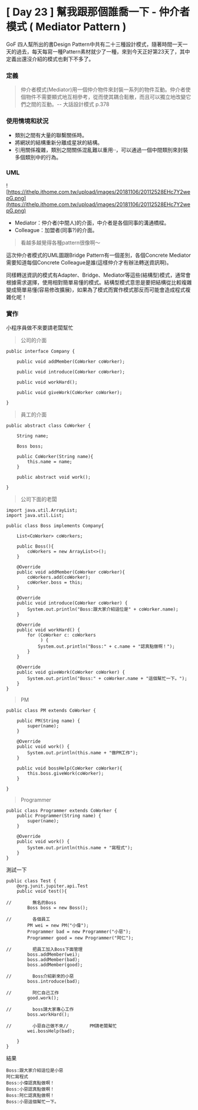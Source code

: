# [ Day 23 ] 幫我跟那個誰喬一下 - 仲介者模式 ( Mediator Pattern )

GoF 四人幫所出的書Design Pattern中共有二十三種設計模式，隨著時間一天一天的過去，每天每寫一種Pattern素材就少了一種，來到今天正好第23天了，其中定義出還沒介紹的模式也剩下不多了。

### **定義**

> 仲介者模式(Mediator)用一個仲介物件來封裝一系列的物件互動。仲介者使個物件不需要顯式地互相參考，從而使其耦合鬆散，而且可以獨立地改變它們之間的互動。-- 大話設計模式 p.378
> 

### **使用情境和狀況**

- 類別之間有大量的聯繫關係時。
- 將網狀的結構重新分離成星狀的結構。
- 引用關係複雜，類別之間關係混亂難以重用··，可以通過一個中間類別來封裝多個類別中的行為。

### **UML**

![https://ithelp.ithome.com.tw/upload/images/20181106/20112528EHc7Y2wepG.png](https://ithelp.ithome.com.tw/upload/images/20181106/20112528EHc7Y2wepG.png)

- Mediator：仲介者(中間人)的介面，中介者是各個同事的溝通橋樑。
- Colleague：加盟者(同事?)的介面。

> 看越多越覺得各種pattern很像啊～
> 

這次仲介者模式的UML圖跟Bridge Pattern有一個差別，各個Concrete Mediator需要知道每個Concrete Colleague是誰(這樣仲介才有辦法轉送資訊啊)。

同樣轉送資訊的模式有Adapter、Bridge、Mediator等這些(結構型)模式，通常會根據需求選擇，使用相對簡單易懂的模式。結構型模式意思是要把結構從比較複雜變成簡單易懂(容易修改擴展)，如果為了模式而實作模式那反而可能會造成程式複雜化呢！

### **實作**

小程序員做不來要請老闆幫忙

> 公司的介面
> 

```
public interface Company {

    public void addMember(CoWorker coWorker);

    public void introduce(CoWorker coWorker);

    public void workHard();

    public void giveWork(CoWorker coWorker);

}

```

> 員工的介面
> 

```
public abstract class CoWorker {

    String name;

    Boss boss;

    public CoWorker(String name){
        this.name = name;
    }

    public abstract void work();

}

```

> 公司下面的老闆
> 

```
import java.util.ArrayList;
import java.util.List;

public class Boss implements Company{

    List<CoWorker> coWorkers;

    public Boss(){
        coWorkers = new ArrayList<>();
    }

    @Override
    public void addMember(CoWorker coWorker){
        coWorkers.add(coWorker);
        coWorker.boss = this;
    }

    @Override
    public void introduce(CoWorker coWorker) {
        System.out.println("Boss:跟大家介紹這位是" + coWorker.name);
    }

    @Override
    public void workHard() {
        for (CoWorker c: coWorkers
             ) {
            System.out.println("Boss:" + c.name + "認真點做啊！");
        }
    }

    @Override
    public void giveWork(CoWorker coWorker) {
        System.out.println("Boss:" + coWorker.name + "這個幫忙一下。");
    }
}

```

> PM
> 

```
public class PM extends CoWorker {

    public PM(String name) {
        super(name);
    }

    @Override
    public void work() {
        System.out.println(this.name + "做PM工作");
    }

    public void bossHelp(CoWorker coWorker){
        this.boss.giveWork(coWorker);
    }

}

```

> Programmer
> 

```
public class Programmer extends CoWorker {
    public Programmer(String name) {
        super(name);
    }

    @Override
    public void work() {
        System.out.println(this.name + "寫程式");
    }
}

```

測試一下

```
public class Test {
    @org.junit.jupiter.api.Test
    public void test(){

//        無名的Boss
        Boss boss = new Boss();

//        各個員工
        PM wei = new PM("小偉");
        Programmer bad = new Programmer("小惡");
        Programmer good = new Programmer("阿仁");

//        把員工加入Boss下面管理
        boss.addMember(wei);
        boss.addMember(bad);
        boss.addMember(good);

//        Boss介紹新來的小惡
        boss.introduce(bad);

//        阿仁自己工作
        good.work();

//        boss請大家專心工作
        boss.workHard();

//        小惡自己做不來//        PM請老闆幫忙
        wei.bossHelp(bad);

    }
}

```

結果

```
Boss:跟大家介紹這位是小惡
阿仁寫程式
Boss:小偉認真點做啊！
Boss:小惡認真點做啊！
Boss:阿仁認真點做啊！
Boss:小惡這個幫忙一下。

```